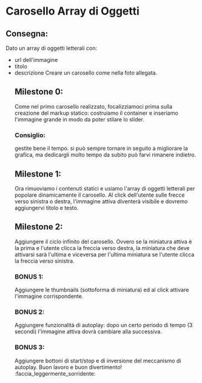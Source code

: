 # Carosello Array di Oggetti

## Consegna:

Dato un array di oggetti letterali con:

- url dell'immagine
- titolo
- descrizione
  Creare un carosello come nella foto allegata.
  ## Milestone 0:
  Come nel primo carosello realizzato, focalizziamoci prima sulla creazione del markup statico: costruiamo il container e inseriamo l'immagine grande in modo da poter stilare lo slider.
  ### Consiglio:
  gestite bene il tempo. si può sempre tornare in seguito a migliorare la grafica, ma dedicargli molto tempo da subito può farvi rimanere indietro.
  ## Milestone 1:
  Ora rimuoviamo i contenuti statici e usiamo l'array di oggetti letterali per popolare dinamicamente il carosello.
  Al click dell'utente sulle frecce verso sinistra o destra, l'immagine attiva diventerà visibile e dovremo aggiungervi titolo e testo.
  ## Milestone 2:
  Aggiungere il ciclo infinito del carosello. Ovvero se la miniatura attiva è la prima e l'utente clicca la freccia verso destra, la miniatura che deve attivarsi sarà l'ultima e viceversa per l'ultima miniatura se l'utente clicca la freccia verso sinistra.
  ### BONUS 1:
  Aggiungere le thumbnails (sottoforma di miniatura) ed al click attivare l'immagine corrispondente.
  ### BONUS 2:
  Aggiungere funzionalità di autoplay: dopo un certo periodo di tempo (3 secondi) l'immagine attiva dovrà cambiare alla successiva.
  ### BONUS 3:
  Aggiungere bottoni di start/stop e di inversione del meccanismo di autoplay.
  Buon lavoro e buon divertimento! :faccia_leggermente_sorridente:
